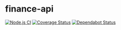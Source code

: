 # finance-api

[![Node.js CI](https://github.com/gabrieltanchen/finance-api/workflows/Node.js%20CI/badge.svg)](https://github.com/gabrieltanchen/finance-api/actions?query=workflow%3A%22Node.js+CI%22)
[![Coverage Status](https://coveralls.io/repos/github/gabrieltanchen/finance-api/badge.svg?branch=master)](https://coveralls.io/github/gabrieltanchen/finance-api?branch=master)
[![Dependabot Status](https://api.dependabot.com/badges/status?host=github&repo=gabrieltanchen/finance-api)](https://dependabot.com)
